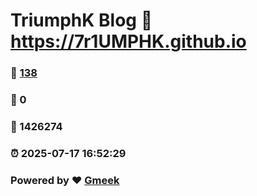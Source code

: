 # TriumphK Blog :link: https://7r1UMPHK.github.io 
### :page_facing_up: [138](https://7r1UMPHK.github.io/tag.html) 
### :speech_balloon: 0 
### :hibiscus: 1426274 
### :alarm_clock: 2025-07-17 16:52:29 
### Powered by :heart: [Gmeek](https://github.com/Meekdai/Gmeek)
